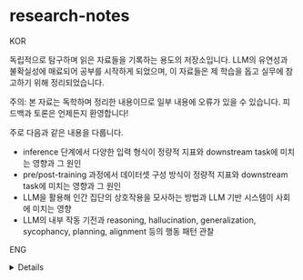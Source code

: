 # research-notes

KOR

독립적으로 탐구하며 읽은 자료들을 기록하는 용도의 저장소입니다. LLM의 유연성과 불확실성에 매료되어 공부를 시작하게 되었으며, 이 자료들은 제 학습을 돕고 실무에 참고하기 위해 정리되었습니다.

주의: 본 자료는 독학하며 정리한 내용이므로 일부 내용에 오류가 있을 수 있습니다. 피드백과 토론은 언제든지 환영합니다!

주로 다음과 같은 내용을 다룹니다.
- inference 단계에서 다양한 입력 형식이 정량적 지표와 downstream task에 미치는 영향과 그 원인
- pre/post-training 과정에서 데이터셋 구성 방식이 정량적 지표와 downstream task에 미치는 영향과 그 원인
- LLM을 활용해 인간 집단의 상호작용을 모사하는 방법과 LLM 기반 시스템이 사회에 미치는 영향
- LLM의 내부 작동 기전과 reasoning, hallucination, generalization, sycophancy, planning, alignment 등의 행동 패턴 관찰

ENG
<details>
This repository is dedicated to arxiving materials that I've independently explored. My studies began from a fascination with the flexibility and uncertainty inherent in LLMs, and these documents are compiled to assist my learning and practical applications.

Specifically, this repository covers:
- How various forms of input data during inference impact quantitative metrics and downstream tasks, and the underlying reasons.
- How dataset composition methods during pre- and post-training affect quantitative metrics and downstream tasks, and the reasons for these effects.
- Techniques for simulating human group interactions using LLMs, and implications of LLM-based systems on society.
- Observations of LLMs' internal mechanisms and behavioral patterns, including reasoning, hallucination, generalization, sycophancy, planning, and alignment.
</details>